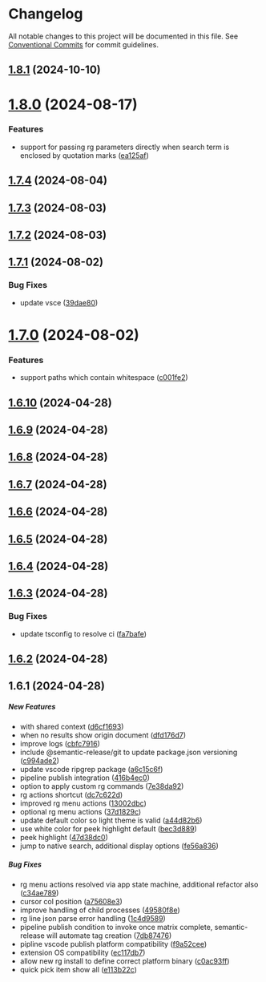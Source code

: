 # Changelog

All notable changes to this project will be documented in this file. See [Conventional Commits](https://www.conventionalcommits.org) for commit guidelines.

## [1.8.1](https://github.com/joshmu/periscope/compare/v1.8.0...v1.8.1) (2024-10-10)

# [1.8.0](https://github.com/joshmu/periscope/compare/v1.7.4...v1.8.0) (2024-08-17)

### Features

- support for passing rg parameters directly when search term is enclosed by quotation marks ([ea125af](https://github.com/joshmu/periscope/commit/ea125af3d33021415a90f4ea48125555bab8e15b))

## [1.7.4](https://github.com/joshmu/periscope/compare/v1.7.3...v1.7.4) (2024-08-04)

## [1.7.3](https://github.com/joshmu/periscope/compare/v1.7.2...v1.7.3) (2024-08-03)

## [1.7.2](https://github.com/joshmu/periscope/compare/v1.7.1...v1.7.2) (2024-08-03)

## [1.7.1](https://github.com/joshmu/periscope/compare/v1.7.0...v1.7.1) (2024-08-02)

### Bug Fixes

- update vsce ([39dae80](https://github.com/joshmu/periscope/commit/39dae8078e714a5f185a18ebcc79a75ba981728f))

# [1.7.0](https://github.com/joshmu/periscope/compare/v1.6.10...v1.7.0) (2024-08-02)

### Features

- support paths which contain whitespace ([c001fe2](https://github.com/joshmu/periscope/commit/c001fe2297e1a8a3d4c5ac48b4ae0ce9898e1b57))

## [1.6.10](https://github.com/joshmu/periscope/compare/v1.6.9...v1.6.10) (2024-04-28)

## [1.6.9](https://github.com/joshmu/periscope/compare/v1.6.8...v1.6.9) (2024-04-28)

## [1.6.8](https://github.com/joshmu/periscope/compare/v1.6.7...v1.6.8) (2024-04-28)

## [1.6.7](https://github.com/joshmu/periscope/compare/v1.6.6...v1.6.7) (2024-04-28)

## [1.6.6](https://github.com/joshmu/periscope/compare/v1.6.5...v1.6.6) (2024-04-28)

## [1.6.5](https://github.com/joshmu/periscope/compare/v1.6.4...v1.6.5) (2024-04-28)

## [1.6.4](https://github.com/joshmu/periscope/compare/v1.6.3...v1.6.4) (2024-04-28)

## [1.6.3](https://github.com/joshmu/periscope/compare/v1.6.2...v1.6.3) (2024-04-28)

### Bug Fixes

- update tsconfig to resolve ci ([fa7bafe](https://github.com/joshmu/periscope/commit/fa7bafed1a032748b0ef82ebb9cb0134d59f4e27))

## [1.6.2](https://github.com/joshmu/periscope/compare/v1.6.1...v1.6.2) (2024-04-28)

## 1.6.1 (2024-04-28)

##### New Features

- with shared context ([d6cf1693](https://github.com/joshmu/periscope/commit/d6cf169376cfc59ea68bb2b8d666e22ffe13e81c))
- when no results show origin document ([dfd176d7](https://github.com/joshmu/periscope/commit/dfd176d791fef6152a222ed1077d58d36d6faf28))
- improve logs ([cbfc7916](https://github.com/joshmu/periscope/commit/cbfc7916aef333f4e54dd86aef2138fc68d7c79f))
- include @semantic-release/git to update package.json versioning ([c994ade2](https://github.com/joshmu/periscope/commit/c994ade2d0fffb970cf1e5130f8bdee765e5c311))
- update vscode ripgrep package ([a6c15c6f](https://github.com/joshmu/periscope/commit/a6c15c6f9e1fa9a24b3d60328f3c92ffbd3b078b))
- pipeline publish integration ([416b4ec0](https://github.com/joshmu/periscope/commit/416b4ec084c2fb8f60f37a7de61fcd179a9d9b83))
- option to apply custom rg commands ([7e38da92](https://github.com/joshmu/periscope/commit/7e38da929499a7065c5a8e77b346f568c88283f6))
- rg actions shortcut ([dc7c622d](https://github.com/joshmu/periscope/commit/dc7c622d07a9881c8fb2f674bd329a6f9fc42e77))
- improved rg menu actions ([13002dbc](https://github.com/joshmu/periscope/commit/13002dbcd10a50c994ca1944168574fc69f85b84))
- optional rg menu actions ([37d1829c](https://github.com/joshmu/periscope/commit/37d1829c911ed97efe7ad89fc53acadabd285d3b))
- update default color so light theme is valid ([a44d82b6](https://github.com/joshmu/periscope/commit/a44d82b6288e426781cca968b2b9d63902cb07db))
- use white color for peek highlight default ([bec3d889](https://github.com/joshmu/periscope/commit/bec3d889f50a4db8d77015374bf8f0313f424678))
- peek highlight ([47d38dc0](https://github.com/joshmu/periscope/commit/47d38dc077079360d752760c8952354985f17e14))
- jump to native search, additional display options ([fe56a836](https://github.com/joshmu/periscope/commit/fe56a836348bad8a4e1ad17c7767d725b7daa6ee))

##### Bug Fixes

- rg menu actions resolved via app state machine, additional refactor also ([c34ae789](https://github.com/joshmu/periscope/commit/c34ae7898442be053faa7c252b68d6a5daa740b6))
- cursor col position ([a75608e3](https://github.com/joshmu/periscope/commit/a75608e3586bc4fa9f12190aea624798db8bdd00))
- improve handling of child processes ([49580f8e](https://github.com/joshmu/periscope/commit/49580f8ea6ff72cc892ea505c20c227d67b8a6bf))
- rg line json parse error handling ([1c4d9589](https://github.com/joshmu/periscope/commit/1c4d9589492d952275e57f8ebc3003142507d823))
- pipeline publish condition to invoke once matrix complete, semantic-release will automate tag creation ([7db87476](https://github.com/joshmu/periscope/commit/7db874761d768774c5d1deb2f03786bab304bf01))
- pipline vscode publish platform compatibility ([f9a52cee](https://github.com/joshmu/periscope/commit/f9a52cee6f77b84571b78d4974833d09d4c2f369))
- extension OS compatibility ([ec117db7](https://github.com/joshmu/periscope/commit/ec117db7f65ab2d2e2b1108bf00050912af52af2))
- allow new rg install to define correct platform binary ([c0ac93ff](https://github.com/joshmu/periscope/commit/c0ac93ff05b6480eef89c89ae4ee0696b6cd79fb))
- quick pick item show all ([e113b22c](https://github.com/joshmu/periscope/commit/e113b22cc09ae3234de85b5c09a8b2b0130ceced))
